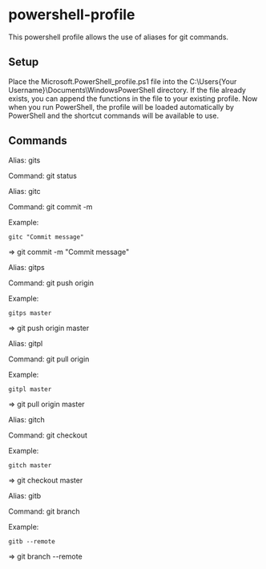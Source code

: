 # powershell-profile
This powershell profile allows the use of aliases for git commands.

## Setup
Place the Microsoft.PowerShell_profile.ps1 file into the C:\Users\{Your Username}\Documents\WindowsPowerShell directory. If the file already exists, you can append the functions in the file to your existing profile. Now when you run PowerShell, the profile will be loaded automatically by PowerShell and the shortcut commands will be available to use.

## Commands
Alias: gits

Command: git status


Alias: gitc

Command: git commit -m

Example:
```shell
gitc "Commit message"
```
=> git commit -m "Commit message"



Alias: gitps

Command: git push origin

Example:
```shell
gitps master
```
=> git push origin master



Alias: gitpl

Command: git pull origin

Example:
```shell
gitpl master
```
=> git pull origin master



Alias: gitch

Command: git checkout

Example:
```shell
gitch master
```
=> git checkout master



Alias: gitb

Command: git branch

Example:
```shell
gitb --remote
```
=> git branch --remote


